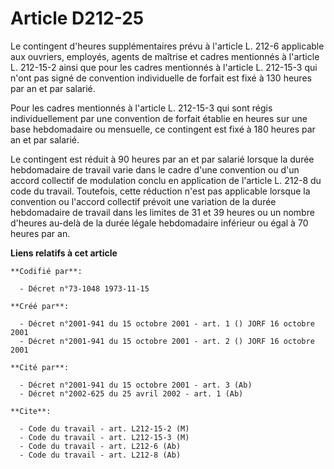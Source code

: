 # Article D212-25

Le contingent d'heures supplémentaires prévu à l'article L. 212-6 applicable aux ouvriers, employés, agents de maîtrise et
cadres mentionnés à l'article L. 212-15-2 ainsi que pour les cadres mentionnés à l'article L. 212-15-3 qui n'ont pas signé de
convention individuelle de forfait est fixé à 130 heures par an et par salarié.

Pour les cadres mentionnés à l'article L. 212-15-3 qui sont régis individuellement par une convention de forfait établie en
heures sur une base hebdomadaire ou mensuelle, ce contingent est fixé à 180 heures par an et par salarié.

Le contingent est réduit à 90 heures par an et par salarié lorsque la durée hebdomadaire de travail varie dans le cadre d'une
convention ou d'un accord collectif de modulation conclu en application de l'article L. 212-8 du code du travail. Toutefois,
cette réduction n'est pas applicable lorsque la convention ou l'accord collectif prévoit une variation de la durée
hebdomadaire de travail dans les limites de 31 et 39 heures ou un nombre d'heures au-delà de la durée légale hebdomadaire
inférieur ou égal à 70 heures par an.

**Liens relatifs à cet article**

	**Codifié par**:

	  - Décret n°73-1048 1973-11-15

	**Créé par**:

	  - Décret n°2001-941 du 15 octobre 2001 - art. 1 () JORF 16 octobre 2001
	  - Décret n°2001-941 du 15 octobre 2001 - art. 2 () JORF 16 octobre 2001

	**Cité par**:

	  - Décret n°2001-941 du 15 octobre 2001 - art. 3 (Ab)
	  - Décret n°2002-625 du 25 avril 2002 - art. 1 (Ab)

	**Cite**:

	  - Code du travail - art. L212-15-2 (M)
	  - Code du travail - art. L212-15-3 (M)
	  - Code du travail - art. L212-6 (Ab)
	  - Code du travail - art. L212-8 (Ab)
